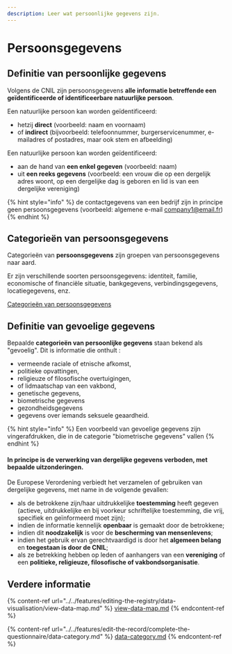 ```yaml
---
description: Leer wat persoonlijke gegevens zijn.
---
```


# Persoonsgegevens

## Definitie van persoonlijke gegevens

Volgens de CNIL zijn persoonsgegevens **alle informatie betreffende een geïdentificeerde of identificeerbare natuurlijke persoon**.&#x20;

Een natuurlijke persoon kan worden geïdentificeerd:&#x20;

* hetzij **direct** (voorbeeld: naam en voornaam)&#x20;
* of **indirect** (bijvoorbeeld: telefoonnummer, burgerservicenummer, e-mailadres of postadres, maar ook stem en afbeelding)&#x20;

Een natuurlijke persoon kan worden geïdentificeerd:&#x20;

* aan de hand van **een enkel gegeven** (voorbeeld: naam)&#x20;
* uit **een reeks gegevens** (voorbeeld: een vrouw die op een dergelijk adres woont, op een dergelijke dag is geboren en lid is van een dergelijke vereniging)&#x20;

{% hint style="info" %}
de contactgegevens van een bedrijf zijn in principe geen persoonsgegevens (voorbeeld: algemene e-mail company1@email.fr)
{% endhint %}

## Categorieën van persoonsgegevens

Categorieën van **persoonsgegevens** zijn groepen van persoonsgegevens naar aard.

Er zijn verschillende soorten persoonsgegevens: identiteit, familie, economische of financiële situatie, bankgegevens, verbindingsgegevens, locatiegegevens, enz.

[ Categorieën van persoonsgegevens ](<../../.gitbook/assets/image (193).png>) 

## Definitie van gevoelige gegevens&#x20;

Bepaalde **categorieën van persoonlijke gegevens** staan bekend als "gevoelig". Dit is informatie die onthult :

* vermeende raciale of etnische afkomst,&#x20;
* politieke opvattingen,&#x20;
* religieuze of filosofische overtuigingen,&#x20;
* of lidmaatschap van een vakbond,
* genetische gegevens,&#x20;
* biometrische gegevens
* gezondheidsgegevens
* gegevens over iemands seksuele geaardheid.

{% hint style="info" %}
Een voorbeeld van gevoelige gegevens zijn vingerafdrukken, die in de categorie "biometrische gegevens" vallen &#x20;
{% endhint %}

#### In principe is **de verwerking van dergelijke gegevens verboden, met bepaalde uitzonderingen**.&#x20;

De Europese Verordening verbiedt het verzamelen of gebruiken van dergelijke gegevens, met name in de volgende gevallen:

* als de betrokkene zijn/haar uitdrukkelijke **toestemming** heeft gegeven (actieve, uitdrukkelijke en bij voorkeur schriftelijke toestemming, die vrij, specifiek en geïnformeerd moet zijn);
* indien de informatie kennelijk **openbaar** is gemaakt door de betrokkene;
* indien dit **noodzakelijk** is voor de **bescherming van mensenlevens**;
* indien het gebruik ervan gerechtvaardigd is door het **algemeen belang** en **toegestaan is door de CNIL**;
* als ze betrekking hebben op leden of aanhangers van een **vereniging** of een **politieke, religieuze, filosofische of vakbondsorganisatie**.&#x20;

## Verdere informatie

{% content-ref url="../../features/editing-the-registry/data-visualisation/view-data-map.md" %}
[view-data-map.md](../../features/edit-the-record/view-data-map/view-data-map.md)
{% endcontent-ref %}

{% content-ref url="../../features/edit-the-record/complete-the-questionnaire/data-category.md" %}
[data-category.md](../../features/edit-the-registry/complete-the-questionnaire/data-category.md)
{% endcontent-ref %}